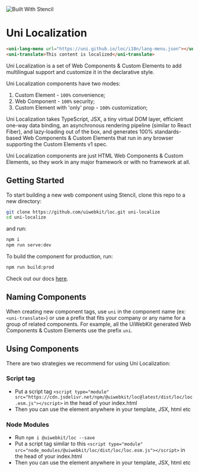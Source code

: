 ![Built With Stencil](https://img.shields.io/badge/-Built%20With%20Stencil-16161d.svg?logo=data%3Aimage%2Fsvg%2Bxml%3Bbase64%2CPD94bWwgdmVyc2lvbj0iMS4wIiBlbmNvZGluZz0idXRmLTgiPz4KPCEtLSBHZW5lcmF0b3I6IEFkb2JlIElsbHVzdHJhdG9yIDE5LjIuMSwgU1ZHIEV4cG9ydCBQbHVnLUluIC4gU1ZHIFZlcnNpb246IDYuMDAgQnVpbGQgMCkgIC0tPgo8c3ZnIHZlcnNpb249IjEuMSIgaWQ9IkxheWVyXzEiIHhtbG5zPSJodHRwOi8vd3d3LnczLm9yZy8yMDAwL3N2ZyIgeG1sbnM6eGxpbms9Imh0dHA6Ly93d3cudzMub3JnLzE5OTkveGxpbmsiIHg9IjBweCIgeT0iMHB4IgoJIHZpZXdCb3g9IjAgMCA1MTIgNTEyIiBzdHlsZT0iZW5hYmxlLWJhY2tncm91bmQ6bmV3IDAgMCA1MTIgNTEyOyIgeG1sOnNwYWNlPSJwcmVzZXJ2ZSI%2BCjxzdHlsZSB0eXBlPSJ0ZXh0L2NzcyI%2BCgkuc3Qwe2ZpbGw6I0ZGRkZGRjt9Cjwvc3R5bGU%2BCjxwYXRoIGNsYXNzPSJzdDAiIGQ9Ik00MjQuNywzNzMuOWMwLDM3LjYtNTUuMSw2OC42LTkyLjcsNjguNkgxODAuNGMtMzcuOSwwLTkyLjctMzAuNy05Mi43LTY4LjZ2LTMuNmgzMzYuOVYzNzMuOXoiLz4KPHBhdGggY2xhc3M9InN0MCIgZD0iTTQyNC43LDI5Mi4xSDE4MC40Yy0zNy42LDAtOTIuNy0zMS05Mi43LTY4LjZ2LTMuNkgzMzJjMzcuNiwwLDkyLjcsMzEsOTIuNyw2OC42VjI5Mi4xeiIvPgo8cGF0aCBjbGFzcz0ic3QwIiBkPSJNNDI0LjcsMTQxLjdIODcuN3YtMy42YzAtMzcuNiw1NC44LTY4LjYsOTIuNy02OC42SDMzMmMzNy45LDAsOTIuNywzMC43LDkyLjcsNjguNlYxNDEuN3oiLz4KPC9zdmc%2BCg%3D%3D&colorA=16161d&style=flat-square)


# Uni Localization

```html
<uni-lang-menu url="https://uni.github.io/loc/i18n/lang-menu.json"></uni-lang-menu>
<uni-translate>This content is localized</uni-translate>
```

Uni Localization is a set of Web Components & Custom Elements to add multilingual support and customize it in the declarative style.

Uni Localization components have two modes:
1. Custom Element - `100%` convenience;
2. Web Component - `100%` security;
3. Custom Element with 'only' prop - `100%` customization;

Uni Localization takes TypeScript, JSX, a tiny virtual DOM layer, efficient one-way data binding, an asynchronous rendering pipeline (similar to React Fiber), and lazy-loading out of the box, and generates 100% standards-based Web Components & Custom Elements that run in any browser supporting the Custom Elements v1 spec.

Uni Localization components are just HTML Web Components & Custom Elements, so they work in any major framework or with no framework at all.

## Getting Started

To start building a new web component using Stencil, clone this repo to a new directory:

```bash
git clone https://github.com/uiwebkit/loc.git uni-localize
cd uni-localize
```

and run:

```bash
npm i
npm run serve:dev
```

To build the component for production, run:

```bash
npm run build:prod
```

Check out our docs [here](https://uiwebkit.com/wgt/loc/2).


## Naming Components

When creating new component tags, use `uni` in the component name (ex: `<uni-translate>`) or use a prefix that fits your company or any name for a group of related components. For example, all the UiWebKit generated Web Components & Custom Elements use the prefix `uni`.


## Using Components

There are two strategies we recommend for using Uni Localization:

### Script tag

- Put a script tag `<script type="module" src="https://cdn.jsdelivr.net/npm/@uiwebkit/loc@latest/dist/loc/loc.esm.js"></script>` in the head of your index.html
- Then you can use the element anywhere in your template, JSX, html etc

### Node Modules
- Run `npm i @uiwebkit/loc --save`
- Put a script tag similar to this `<script type="module" src="node_modules/@uiwebkit/loc/dist/loc/loc.esm.js"></script>` in the head of your index.html
- Then you can use the element anywhere in your template, JSX, html etc
